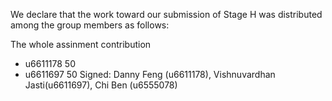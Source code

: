 We declare that the work toward our submission of Stage H was distributed among the group members as follows:

The whole assinment contribution
* u6611178 50 
* u6611697 50
Signed: Danny Feng (u6611178), Vishnuvardhan Jasti(u6611697), Chi Ben (u6555078)

